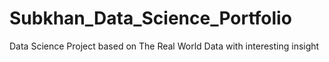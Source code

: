 # Subkhan_Data_Science_Portfolio
Data Science Project based on The Real World Data with interesting insight
